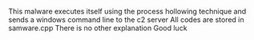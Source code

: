 This malware executes itself using the process hollowing technique and sends a windows command line to the c2 server
All codes are stored in samware.cpp
There is no other explanation
Good luck
